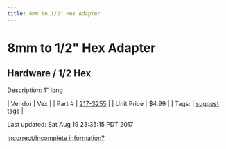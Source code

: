 ```yaml
---
title: 8mm to 1/2" Hex Adapter
---
```


# 8mm to 1/2" Hex Adapter
## Hardware / 1/2 Hex
Description: 	1" long 

| Vendor | Vex | 
| Part # | [217-3255](http://www.vexrobotics.com/vexpro/hardware/217-3255.html) | 
| Unit Price | $4.99 | 
| Tags: | [suggest tags](https://docs.google.com/forms/d/e/1FAIpQLSeWyY8v3RgOty-MyWmh9U0iivNYN_molChYyS-0U-o-kOAv_g/viewform) | 

Last updated: Sat Aug 19 23:35:15 PDT 2017

 [Incorrect/Incomplete information?](https://docs.google.com/forms/d/e/1FAIpQLSeWyY8v3RgOty-MyWmh9U0iivNYN_molChYyS-0U-o-kOAv_g/viewform)